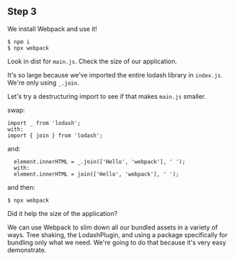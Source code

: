 ## Step 3

We install Webpack and use it!

```
$ npm i
$ npx webpack
```

Look in dist for `main.js`. Check the size of our application.

It's so large because we've imported the entire lodash library in `index.js`. We're only using `_.join`.

Let's try a destructuring import to see if that makes `main.js` smaller.

swap:
```
import _ from 'lodash';
with:
import { join } from 'lodash';
```
and:
```
  element.innerHTML = _.join(['Hello', 'webpack'], ' ');
  with:
  element.innerHTML = join(['Hello', 'webpack'], ' ');
```

and then:
```
$ npx webpack
```

Did it help the size of the application?

We can use Webpack to slim down all our bundled assets in a variety of ways. Tree shaking, the LodashPlugin, and using a package specifically for bundling only what we need. We're going to do that because it's very easy demonstrate.
